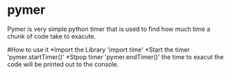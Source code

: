 # pymer
Pymer is very simple python timer that is used to find how much time a chunk of code take to exacute.

#How to use it
*Import the Library
'import time'
*Start the timer
'pymer.startTimer()'
*Stpop timer
'pymer.endTimer()'
the time to exacut the code will be printed out to the console.
